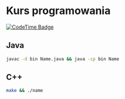 # Kurs programowania

[![CodeTime Badge](https://img.shields.io/endpoint?style=for-the-badge&color=222&url=https%3A%2F%2Fapi.codetime.dev%2Fshield%3Fid%3D30304%26project%3Dkp_lab%26in=0)](https://codetime.dev)

## Java

```bash
javac -d bin Name.java && java -cp bin Name
```

## C++

```bash
make && ./name
```
